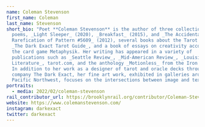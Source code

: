 ```yaml
---
name: Coleman Stevenson
first_name: Coleman
last_name: Stevenson
short_bio: "Poet **Coleman Stevenson** is the author of three collections of
  poems, _Light Sleeper_ (2020), _Breakfast_ (2015), and _The Accidental
  Rarefication of Pattern #5609_ (2012), several books about the Tarot including
  _The Dark Exact Tarot Guide_, and a book of essays on creativity accompanying
  the card game Metaphysik. Her writing has appeared in a variety of
  publications such as _Seattle Review_, _Mid-American Review_, _Louisiana
  Literature_, tarot.com, and the anthology _Motionless_ from the Iron Bridge.
  In addition to her work as a designer of tarot and oracle decks through her
  company The Dark Exact, her fine art work, exhibited in galleries around the
  Pacific Northwest, focuses on the intersections between image and text."
portraits:
  - media: 2022/02/coleman-stevenson
rail_contributor_url: https://brooklynrail.org/contributor/Coleman-Stevenson
website: https://www.colemanstevenson.com/
instagram: darkexact
twitter: darkexact
---
```

